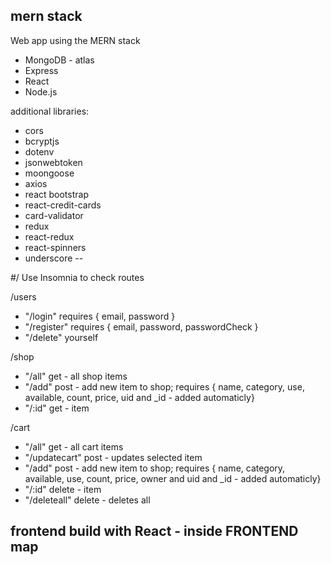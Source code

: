 ## mern stack

Web app using the MERN stack 

- MongoDB - atlas
- Express
- React
- Node.js

additional libraries: 
- cors
- bcryptjs
- dotenv
- jsonwebtoken
- moongoose
- axios
- react bootstrap
- react-credit-cards
- card-validator
- redux
- react-redux
- react-spinners
- underscore --

#/ Use Insomnia to check routes

/users
- "/login" requires { email, password }
- "/register" requires { email, password, passwordCheck }
- "/delete" yourself

/shop
- "/all" get - all shop items
- "/add" post - add new item to shop; requires { name, category, use, available, count, price, uid and _id - added automaticly}
- "/:id" get - item

/cart
- "/all" get - all cart items
- "/updatecart" post - updates selected item
- "/add" post - add new item to shop; requires { name, category, available, use, count, price, owner and uid and _id - added automaticly}
- "/:id" delete - item
- "/deleteall" delete - deletes all

## frontend build with React - inside FRONTEND map
